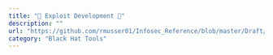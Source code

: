 ```yaml
---
title: "🌈 Exploit Development 🌈"
description: ""
url: "https://github.com/rmusser01/Infosec_Reference/blob/master/Draft/Exploit_Dev.md"
category: "Black Hat Tools"
---
```

